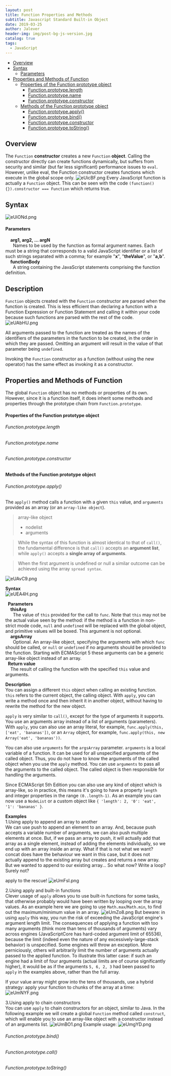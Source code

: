 ```yaml
---
layout: post
title: Function Properties and Methods
subtitle: Javascript Standard Built-in Object
date: 2019-03-25
author: Jalever
header-img: img/post-bg-js-version.jpg
catalog: true
tags:
  - JavaScript
---
```


- [Overview](#overview)
- [Syntax](#syntax)
    - [Parameters](#parameters)
- [Properties and Methods of Function](#properties-and-methods-of-function)
    - [Properties of the Function prototype object](#properties-of-the-function-prototype-object)
        - [Function.prototype.length](#functionprototypelength)
        - [Function.prototype.name](#functionprototypename)
        - [Function.prototype.constructor](#functionprototypeconstructor)
    - [Methods of the Function prototype object](#methods-of-the-function-prototype-object)
        - [Function.prototype.apply()](#functionprototypeapply)
        - [Function.prototype.bind()](#functionprototypebind)
        - [Function.prototype.constructor](#functionprototypecall)
        - [Function.prototype.toString()](#functionprototypetostring)

## Overview
The `Function` <strong>constructor</strong> creates a new `Function` <strong>object</strong>. Calling the constructor directly can create functions dynamically, but suffers from security and similar (but far less significant) performance issues to `eval`. However, unlike eval, the Function constructor creates functions which execute in the global scope only.
![eUicBF.png](https://s2.ax1x.com/2019/08/01/eUicBF.png)
Every JavaScript function is actually a `Function` object. This can be seen with the code `(function(){}).constructor === Function` which returns true.

## Syntax
![eUiONd.png](https://s2.ax1x.com/2019/08/01/eUiONd.png)

#### Parameters
&nbsp;&nbsp;&nbsp;&nbsp;<strong>arg1, arg2, ... argN</strong><br/>
&nbsp;&nbsp;&nbsp;&nbsp;&nbsp;&nbsp;Names to be used by the function as formal argument names. Each must be a string that corresponds to a valid JavaScript identifier or a list of such strings separated with a comma; for example &quot;<strong>x</strong>&quot;, &quot;<strong>theValue</strong>&quot;, or &quot;<strong>a,b</strong>&quot;.<br/>
&nbsp;&nbsp;&nbsp;&nbsp;<strong>functionBody</strong><br/>
&nbsp;&nbsp;&nbsp;&nbsp;&nbsp;&nbsp;A string containing the JavaScript statements comprising the function definition.<br/>

## Description
`Function` objects created with the `Function` constructor are parsed when the function is created. This is less efficient than declaring a function with a Function Expression or Function Statement and calling it within your code because such functions are parsed with the rest of the code.
![eUAbHU.png](https://s2.ax1x.com/2019/08/01/eUAbHU.png)

All arguments passed to the function are treated as the names of the identifiers of the parameters in the function to be created, in the order in which they are passed. Omitting an argument will result in the value of that parameter being `undefined`.

Invoking the `Function` constructor as a function (without using the new operator) has the same effect as invoking it as a constructor.

## Properties and Methods of Function
The global `Function` object has no methods or properties of its own. However, since it is a function itself, it does inherit some methods and properties through the prototype chain from `Function.prototype`.

#### Properties of the Function prototype object
###### Function.prototype.length
###### Function.prototype.name
###### Function.prototype.constructor

#### Methods of the Function prototype object
###### Function.prototype.apply()
The `apply()` method calls a function with a given `this` value, and `arguments` provided as an array (or an `array-like object`).
> array-like object
> - nodelist
> - arguments

> While the syntax of this function is almost identical to that of `call()`, the fundamental difference is that `call()` accepts an <strong>argument list</strong>, while `apply()` accepts a <strong>single array of arguments</strong>.

> When the first argument is undefined or null a similar outcome can be achieved using the array `spread syntax`.

![eUAvC9.png](https://s2.ax1x.com/2019/08/01/eUAvC9.png)

<strong>Syntax</strong><br/>
![eUEA4H.png](https://s2.ax1x.com/2019/08/01/eUEA4H.png)

&nbsp;&nbsp;<strong>Parameters</strong><br/>
&nbsp;&nbsp;&nbsp;&nbsp;<strong>thisArg</strong><br/>
&nbsp;&nbsp;&nbsp;&nbsp;&nbsp;&nbsp;The value of `this` provided for the call to `func`. Note that `this` may not be the actual value seen by the method: if the method is a function in non-strict mode code, `null` and `undefined` will be replaced with the global object, and primitive values will be boxed. This argument is not optional.<br/>
&nbsp;&nbsp;&nbsp;&nbsp;<strong>argsArray</strong><br/>
&nbsp;&nbsp;&nbsp;&nbsp;&nbsp;&nbsp;Optional. An array-like object, specifying the arguments with which `func` should be called, or `null` or `undefined` if no arguments should be provided to the function. Starting with ECMAScript 5 these arguments can be a generic array-like object instead of an array.<br/>
&nbsp;&nbsp;<strong>Return value</strong><br/>
&nbsp;&nbsp;&nbsp;&nbsp;The result of calling the function with the specified `this` value and arguments.<br/>

<strong>Description</strong><br/>
You can assign a different `this` object when calling an existing function. `this` refers to the current object, the calling object. With `apply`, you can write a method once and then inherit it in another object, without having to rewrite the method for the new object.

`apply` is very similar to `call()`, except for the type of arguments it supports. You use an arguments array instead of a list of arguments (parameters). With `apply`, you can also use an array literal, for example, `func.apply(this, ['eat', 'bananas'])`, or an `Array` object, for example, `func.apply(this, new Array('eat', 'bananas'))`.

You can also use `arguments` for the `argsArray` parameter. `arguments` is a local variable of a function. It can be used for all unspecified arguments of the called object. Thus, you do not have to know the arguments of the called object when you use the `apply` method. You can use `arguments` to pass all the arguments to the called object. The called object is then responsible for handling the arguments.

Since ECMAScript 5th Edition you can also use any kind of object which is array-like, so in practice, this means it's going to have a property `length` and integer properties in the range `(0..length-1)`. As an example you can now use a `NodeList` or a custom object like `{ 'length': 2, '0': 'eat', '1': 'bananas' }`.

<strong>Examples</strong><br/>
1.Using apply to append an array to another<br/>
We can use push to append an element to an array. And, because push accepts a variable number of arguments, we can also push multiple elements at once. But, if we pass an array to push, it will actually add that array as a single element, instead of adding the elements individually, so we end up with an array inside an array. What if that is not what we want? concat does have the behaviour we want in this case, but it does not actually append to the existing array but creates and returns a new array. But we wanted to append to our existing array... So what now? Write a loop? Surely not?

apply to the rescue!
![eUmFsI.png](https://s2.ax1x.com/2019/08/01/eUmFsI.png)

2.Using apply and built-in functions<br/>
Clever usage of `apply` allows you to use built-in functions for some tasks, that otherwise probably would have been written by looping over the array values. As an example here we are going to use `Math.max`/`Math.min`, to find out the maximum/minimum value in an array.
![eUmZo8.png](https://s2.ax1x.com/2019/08/01/eUmZo8.png)
But beware: in using `apply` this way, you run the risk of exceeding the JavaScript engine's argument length limit. The consequences of applying a function with too many arguments (think more than tens of thousands of arguments) vary across engines (JavaScriptCore has hard-coded argument limit of 65536), because the limit (indeed even the nature of any excessively-large-stack behavior) is unspecified. Some engines will throw an exception. More perniciously, others will arbitrarily limit the number of arguments actually passed to the applied function. To illustrate this latter case: if such an engine had a limit of four arguments (actual limits are of course significantly higher), it would be as if the arguments `5, 6, 2, 3` had been passed to `apply` in the examples above, rather than the full array.

If your value array might grow into the tens of thousands, use a hybrid strategy: apply your function to chunks of the array at a time:
![eUmNYF.png](https://s2.ax1x.com/2019/08/01/eUmNYF.png)

3.Using apply to chain constructors<br/>
You can use `apply` to chain constructors for an object, similar to Java. In the following example we will create a global `Function` method called `construct`, which will enable you to use an array-like object with a constructor instead of an arguments list.
![eUmBO1.png](https://s2.ax1x.com/2019/08/01/eUmBO1.png)
Example usage:
![eUmgYD.png](https://s2.ax1x.com/2019/08/01/eUmgYD.png)

###### Function.prototype.bind()
###### Function.prototype.call()
###### Function.prototype.toString()
